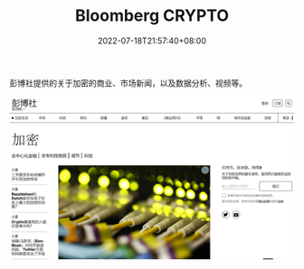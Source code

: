 ﻿---
weight: 
title: "Bloomberg CRYPTO"
description: "彭博社提供的关于加密的商业、市场新闻，以及数据分析、视频等"
date: 2022-07-18T21:57:40+08:00
lastmod: 2022-07-18T16:45:40+08:00
draft: false
authors: ["MineW"]
featuredImage: "bloomberg-crypto.jpg"
link: "https://www.bloomberg.com/crypto"
tags: ["元宇宙资讯","Bloomberg CRYPTO"]
categories: ["navigation"]
navigation: ["元宇宙资讯"]
lightgallery: true
toc: true
pinned: false
recommend: false
recommend1: false
---
彭博社提供的关于加密的商业、市场新闻，以及数据分析、视频等。

![20718165002](111.png)